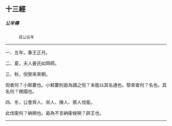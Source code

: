 

## 十三經

##### 公羊傳
　　　`莊公五年`

* * *

一、五年，春王正月。

二、夏，夫人姜氏如齊師。

三、秋，倪黎來來朝。

倪者何？小邾婁也。小邾婁則曷為謂之倪？未能以其名通也。黎來者何？名也。其名何？微國也。

四、冬，公會齊人、宋人、陳人、蔡人伐衞。

此伐衞何？納朔也。曷為不言納衞侯朔？辟王也。

* * *

